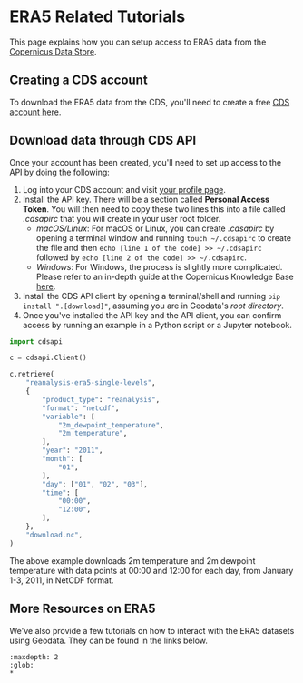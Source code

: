 # ERA5 Related Tutorials

This page explains how you can setup access to ERA5 data from the [Copernicus Data Store](https://cds.climate.copernicus.eu/cdsapp#!/dataset/reanalysis-era5-single-levels?tab=overview).

## Creating a CDS account

To download the ERA5 data from the CDS, you'll need to create a free [CDS account here](https://cds.climate.copernicus.eu/).

## Download data through CDS API
Once your account has been created, you'll need to set up access to the API by doing the following:

1.  Log into your CDS account and visit [your profile page](https://cds.climate.copernicus.eu/profile).
2.  Install the API key. There will be a section called **Personal Access Token**.  You will then need to copy these two lines this into
    a file called _.cdsapirc_ that you will create in your user root folder.
     - *macOS/Linux*: For macOS or Linux, you can create _.cdsapirc_ by opening a terminal window and running `touch ~/.cdsapirc` to create the file and then `echo [line 1 of the code] >> ~/.cdsapirc` followed by `echo [line 2 of the code] >> ~/.cdsapirc`.
     - *Windows*: For Windows, the process is slightly more complicated. Please refer to an in-depth guide at the Copernicus Knowledge Base [here](https://confluence.ecmwf.int/display/CKB/How+to+install+and+use+CDS+API+on+Windows).
3.  Install the CDS API client by opening a terminal/shell and running `pip install ".[download]"`, assuming you are in Geodata's *root directory*.
4.  Once you've installed the API key and the API client, you can confirm access by running an example in a Python script or a Jupyter notebook.

```python
import cdsapi

c = cdsapi.Client()

c.retrieve(
    "reanalysis-era5-single-levels",
    {
        "product_type": "reanalysis",
        "format": "netcdf",
        "variable": [
            "2m_dewpoint_temperature",
            "2m_temperature",
        ],
        "year": "2011",
        "month": [
            "01",
        ],
        "day": ["01", "02", "03"],
        "time": [
            "00:00",
            "12:00",
        ],
    },
    "download.nc",
)
```

The above example downloads 2m temperature and 2m dewpoint temperature with data points at 00:00 and 12:00 for each day, from January 1-3, 2011, in NetCDF format.

## More Resources on ERA5

We've also provide a few tutorials on how to interact with the ERA5 datasets using Geodata. They can be found in the links below.

```{toctree}
:maxdepth: 2
:glob:
*
```
